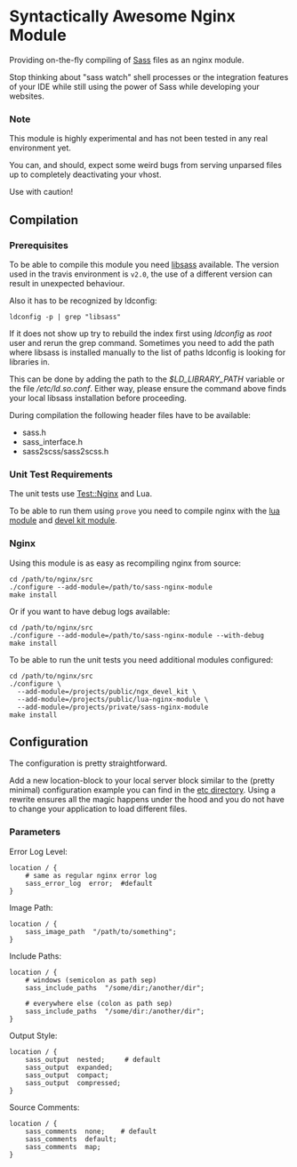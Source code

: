# Syntactically Awesome Nginx Module

Providing on-the-fly compiling of [Sass](http://sass-lang.com/) files as an
nginx module.

Stop thinking about "sass watch" shell processes or the integration features of
your IDE while still using the power of Sass while developing your websites.

### Note

This module is highly experimental and has not been tested in any real
environment yet.

You can, and should, expect some weird bugs from serving unparsed files up to
completely deactivating your vhost.

Use with caution!


## Compilation

### Prerequisites

To be able to compile this module you need [libsass](https://github.com/sass/libsass)
available. The version used in the travis environment is `v2.0`, the use of a
different version can result in unexpected behaviour.

Also it has to be recognized by ldconfig:

```shell
ldconfig -p | grep "libsass"
```

If it does not show up try to rebuild the index first using *ldconfig* as
*root* user and rerun the grep command. Sometimes you need to add the path
where libsass is installed manually to the list of paths ldconfig is looking
for libraries in.

This can be done by adding the path to the *$LD\_LIBRARY\_PATH* variable or the
file */etc/ld.so.conf*. Either way, please ensure the command above finds your
local libsass installation before proceeding.

During compilation the following header files have to be available:

- sass.h
- sass_interface.h
- sass2scss/sass2scss.h

### Unit Test Requirements

The unit tests use [Test::Nginx](http://github.com/agentzh/test-nginx) and Lua.

To be able to run them using `prove` you need to compile nginx with the
[lua module](https://github.com/openresty/lua-nginx-module) and
[devel kit module](https://github.com/simpl/ngx_devel_kit).

### Nginx

Using this module is as easy as recompiling nginx from source:

```shell
cd /path/to/nginx/src
./configure --add-module=/path/to/sass-nginx-module
make install
```

Or if you want to have debug logs available:

```shell
cd /path/to/nginx/src
./configure --add-module=/path/to/sass-nginx-module --with-debug
make install
```

To be able to run the unit tests you need additional modules configured:

```shell
cd /path/to/nginx/src
./configure \
  --add-module=/projects/public/ngx_devel_kit \
  --add-module=/projects/public/lua-nginx-module \
  --add-module=/projects/private/sass-nginx-module
make install
```


## Configuration

The configuration is pretty straightforward.

Add a new location-block to your local server block similar to the (pretty
minimal) configuration example you can find in the [etc directory](etc/vhost.conf).
Using a rewrite ensures all the magic happens under the hood and you do not
have to change your application to load different files.

### Parameters

Error Log Level:

    location / {
        # same as regular nginx error log
        sass_error_log  error;  #default
    }

Image Path:

    location / {
        sass_image_path  "/path/to/something";
    }

Include Paths:

    location / {
        # windows (semicolon as path sep)
        sass_include_paths  "/some/dir;/another/dir";

        # everywhere else (colon as path sep)
        sass_include_paths  "/some/dir:/another/dir";
    }

Output Style:

    location / {
        sass_output  nested;     # default
        sass_output  expanded;
        sass_output  compact;
        sass_output  compressed;
    }

Source Comments:

    location / {
        sass_comments  none;    # default
        sass_comments  default;
        sass_comments  map;
    }
